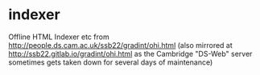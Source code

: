 # indexer
Offline HTML Indexer etc from http://people.ds.cam.ac.uk/ssb22/gradint/ohi.html
(also mirrored at http://ssb22.gitlab.io/gradint/ohi.html as the Cambridge "DS-Web" server sometimes gets taken down for several days of maintenance)
